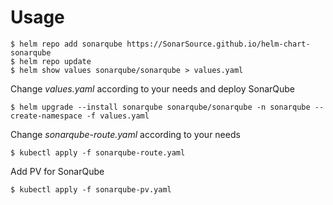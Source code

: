 # Usage

```shell
$ helm repo add sonarqube https://SonarSource.github.io/helm-chart-sonarqube
$ helm repo update
$ helm show values sonarqube/sonarqube > values.yaml
```

Change _values.yaml_ according to your needs and deploy SonarQube

```shell
$ helm upgrade --install sonarqube sonarqube/sonarqube -n sonarqube --create-namespace -f values.yaml
```

Change _sonarqube-route.yaml_ according to your needs

```shell
$ kubectl apply -f sonarqube-route.yaml
```

Add PV for SonarQube 

```shell
$ kubectl apply -f sonarqube-pv.yaml
```